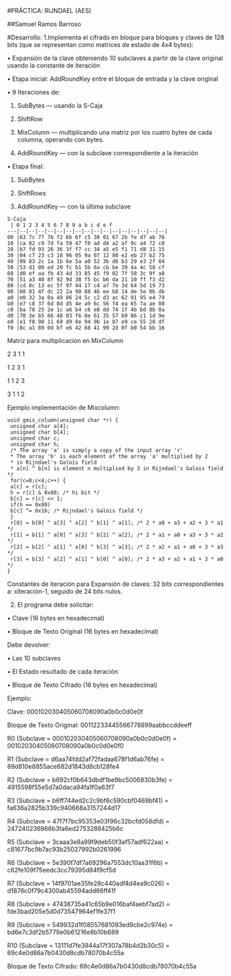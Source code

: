 #PRÁCTICA: RIJNDAEL (AES)

##Samuel Ramos Barroso

#Desarrollo:
1.Implementa el cifrado en bloque para bloques y claves de 128 bits (que se representan como matrices de estado de 4x4 bytes):

• Expansión de la clave obteniendo 10 subclaves a partir de la clave original usando la constante de iteración

• Etapa inicial: AddRoundKey entre el bloque de entrada y la clave original

• 9 Iteraciones de:

1. SubBytes — usando la S-Caja

2. ShiftRow

3. MixColumn — multiplicando una matriz por los cuatro bytes de cada columna, operando con bytes.

4. AddRoundKey — con la subclave correspondiente a la iteración

• Etapa final:

1. SubBytes

2. ShiftRows

3. AddRoundKey — con la última subclave
```
S-Caja
 | 0 1 2 3 4 5 6 7 8 9 a b c d e f
---|--|--|--|--|--|--|--|--|--|--|--|--|--|--|--|--|
00 |63 7c 77 7b f2 6b 6f c5 30 01 67 2b fe d7 ab 76
10 |ca 82 c9 7d fa 59 47 f0 ad d4 a2 af 9c a4 72 c0
20 |b7 fd 93 26 36 3f f7 cc 34 a5 e5 f1 71 d8 31 15
30 |04 c7 23 c3 18 96 05 9a 07 12 80 e2 eb 27 b2 75
40 |09 83 2c 1a 1b 6e 5a a0 52 3b d6 b3 29 e3 2f 84
50 |53 d1 00 ed 20 fc b1 5b 6a cb be 39 4a 4c 58 cf
60 |d0 ef aa fb 43 4d 33 85 45 f9 02 7f 50 3c 9f a8
70 |51 a3 40 8f 92 9d 38 f5 bc b6 da 21 10 ff f3 d2
80 |cd 0c 13 ec 5f 97 44 17 c4 a7 7e 3d 64 5d 19 73
90 |60 81 4f dc 22 2a 90 88 46 ee b8 14 de 5e 0b db
a0 |e0 32 3a 0a 49 06 24 5c c2 d3 ac 62 91 95 e4 79
b0 |e7 c8 37 6d 8d d5 4e a9 6c 56 f4 ea 65 7a ae 08
c0 |ba 78 25 2e 1c a6 b4 c6 e8 dd 74 1f 4b bd 8b 8a
d0 |70 3e b5 66 48 03 f6 0e 61 35 57 b9 86 c1 1d 9e
e0 |e1 f8 98 11 69 d9 8e 94 9b 1e 87 e9 ce 55 28 df
f0 |8c a1 89 0d bf e6 42 68 41 99 2d 0f b0 54 bb 16
```
Matriz para multiplicación en MixColumn

2 3 1 1

1 2 3 1

1 1 2 3

3 1 1 2

Ejemplo implementación de Mixcolumn: 
```
void gmix_column(unsigned char *r) {
 unsigned char a[4];
 unsigned char b[4];
 unsigned char c;
 unsigned char h;
 /* The array 'a' is simply a copy of the input array 'r'
 * The array 'b' is each element of the array 'a' multiplied by 2
 * in Rijndael's Galois field
 * a[n] ^ b[n] is element n multiplied by 3 in Rijndael's Galois field */
 for(c=0;c<4;c++) {
 a[c] = r[c];
 h = r[c] & 0x80; /* hi bit */
 b[c] = r[c] << 1;
 if(h == 0x80)
 b[c] ^= 0x1b; /* Rijndael's Galois field */
 }
 r[0] = b[0] ^ a[3] ^ a[2] ^ b[1] ^ a[1]; /* 2 * a0 + a3 + a2 + 3 * a1 */
 r[1] = b[1] ^ a[0] ^ a[3] ^ b[2] ^ a[2]; /* 2 * a1 + a0 + a3 + 3 * a2 */
 r[2] = b[2] ^ a[1] ^ a[0] ^ b[3] ^ a[3]; /* 2 * a2 + a1 + a0 + 3 * a3 */
 r[3] = b[3] ^ a[2] ^ a[1] ^ b[0] ^ a[0]; /* 2 * a3 + a2 + a1 + 3 * a0 */
}
```
Constantes de iteración para Expansión de claves: 32 bits correspondientes a: xiteración-1, seguido de 24 bits nulos.

2. El programa debe solicitar:

• Clave (16 bytes en hexadecimal)

• Bloque de Texto Original (16 bytes en hexadecimal)

Debe devolver:

• Las 10 subclaves

• El Estado resultado de cada iteración

• Bloque de Texto Cifrado (16 bytes en hexadecimal)

Ejemplo:

Clave: 000102030405060708090a0b0c0d0e0f

Bloque de Texto Original: 00112233445566778899aabbccddeeff
 
 R0 (Subclave = 000102030405060708090a0b0c0d0e0f) = 00102030405060708090a0b0c0d0e0f0
 
 R1 (Subclave = d6aa74fdd2af72fadaa678f1d6ab76fe) = 89d810e8855ace682d1843d8cb128fe4
 
 R2 (Subclave = b692cf0b643dbdf1be9bc5006830b3fe) = 4915598f55e5d7a0daca94fa1f0a63f7
 
 R3 (Subclave = b6ff744ed2c2c9bf6c590cbf0469bf41) = fa636a2825b339c940668a3157244d17
 
 R4 (Subclave = 47f7f7bc95353e03f96c32bcfd058dfd) = 247240236966b3fa6ed2753288425b6c
 
 R5 (Subclave = 3caaa3e8a99f9deb50f3af57adf622aa) = c81677bc9b7ac93b25027992b0261996
 
 R6 (Subclave = 5e390f7df7a69296a7553dc10aa31f6b) = c62fe109f75eedc3cc79395d84f9cf5d
 
 R7 (Subclave = 14f9701ae35fe28c440adf4d4ea9c026) = d1876c0f79c4300ab45594add66ff41f
 
 R8 (Subclave = 47438735a41c65b9e016baf4aebf7ad2) = fde3bad205e5d0d73547964ef1fe37f1
 
 R9 (Subclave = 549932d1f08557681093ed9cbe2c974e) = bd6e7c3df2b5779e0b61216e8b10b689
 
 R10 (Subclave = 13111d7fe3944a17f307a78b4d2b30c5) = 69c4e0d86a7b0430d8cdb78070b4c55a

Bloque de Texto Cifrado: 69c4e0d86a7b0430d8cdb78070b4c55a
